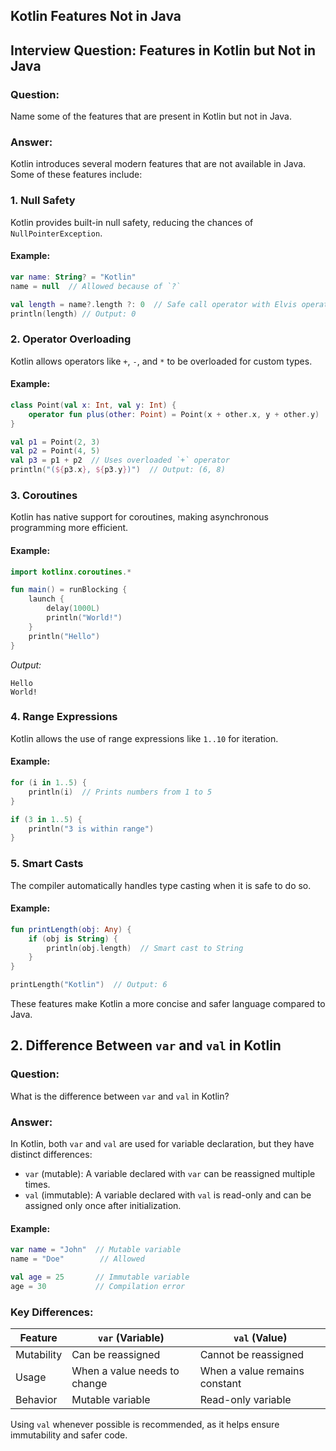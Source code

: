 ## Kotlin Features Not in Java

## Interview Question: Features in Kotlin but Not in Java

### Question:
Name some of the features that are present in Kotlin but not in Java.

### Answer:
Kotlin introduces several modern features that are not available in Java. Some of these features include:

### 1. Null Safety
Kotlin provides built-in null safety, reducing the chances of `NullPointerException`.

#### Example:
```kotlin
var name: String? = "Kotlin"
name = null  // Allowed because of `?`

val length = name?.length ?: 0  // Safe call operator with Elvis operator
println(length) // Output: 0
```

### 2. Operator Overloading
Kotlin allows operators like `+`, `-`, and `*` to be overloaded for custom types.

#### Example:
```kotlin
class Point(val x: Int, val y: Int) {
    operator fun plus(other: Point) = Point(x + other.x, y + other.y)
}

val p1 = Point(2, 3)
val p2 = Point(4, 5)
val p3 = p1 + p2  // Uses overloaded `+` operator
println("(${p3.x}, ${p3.y})")  // Output: (6, 8)
```

### 3. Coroutines
Kotlin has native support for coroutines, making asynchronous programming more efficient.

#### Example:
```kotlin
import kotlinx.coroutines.*

fun main() = runBlocking {
    launch {
        delay(1000L)
        println("World!")
    }
    println("Hello")
}
```
*Output:*
```
Hello
World!
```

### 4. Range Expressions
Kotlin allows the use of range expressions like `1..10` for iteration.

#### Example:
```kotlin
for (i in 1..5) {
    println(i)  // Prints numbers from 1 to 5
}

if (3 in 1..5) {
    println("3 is within range")
}
```

### 5. Smart Casts
The compiler automatically handles type casting when it is safe to do so.

#### Example:
```kotlin
fun printLength(obj: Any) {
    if (obj is String) {
        println(obj.length)  // Smart cast to String
    }
}

printLength("Kotlin")  // Output: 6
```

These features make Kotlin a more concise and safer language compared to Java.


## 2. Difference Between `var` and `val` in Kotlin

### Question:
What is the difference between `var` and `val` in Kotlin?

### Answer:
In Kotlin, both `var` and `val` are used for variable declaration, but they have distinct differences:

- `var` (mutable): A variable declared with `var` can be reassigned multiple times.
- `val` (immutable): A variable declared with `val` is read-only and can be assigned only once after initialization.

#### Example:
```kotlin
var name = "John"  // Mutable variable
name = "Doe"        // Allowed

val age = 25       // Immutable variable
age = 30           // Compilation error
```

### Key Differences:
| Feature  | `var` (Variable) | `val` (Value) |
|----------|----------------|---------------|
| Mutability | Can be reassigned | Cannot be reassigned |
| Usage | When a value needs to change | When a value remains constant |
| Behavior | Mutable variable | Read-only variable |

Using `val` whenever possible is recommended, as it helps ensure immutability and safer code.
